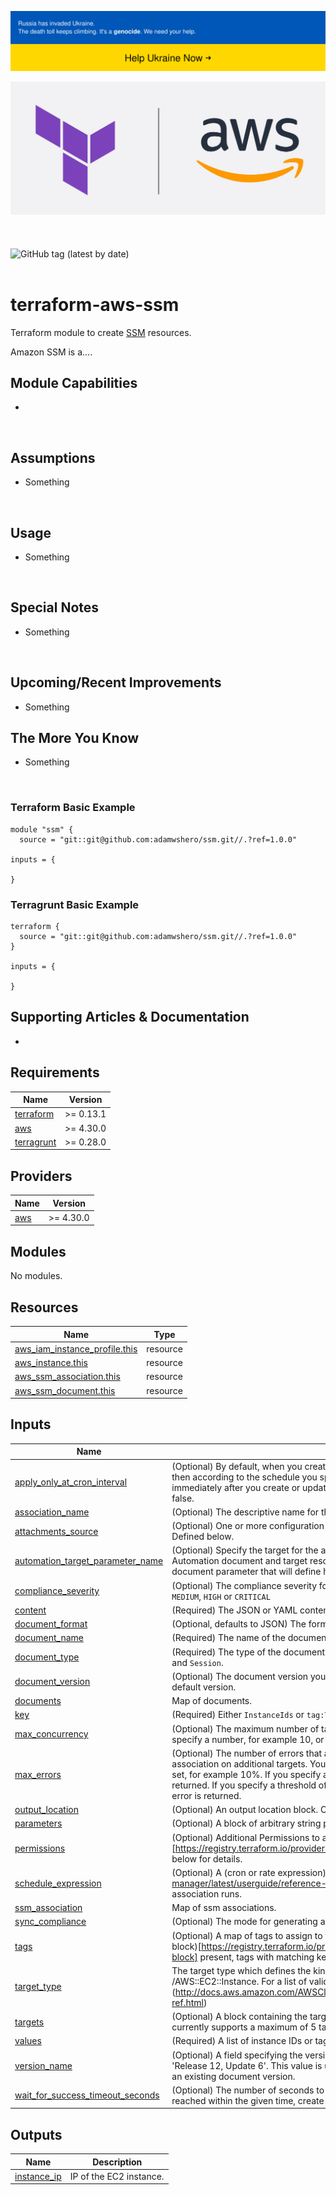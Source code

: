 [![SWUbanner](https://raw.githubusercontent.com/vshymanskyy/StandWithUkraine/main/banner2-direct.svg)](https://github.com/vshymanskyy/StandWithUkraine/blob/main/docs/README.md)

![Terraform](/assets/tf_aws.jpg)
<br>
<br>
<br>
<br>
![GitHub tag (latest by date)](https://img.shields.io/github/v/tag/adamwshero/terraform-aws-ssm?color=lightgreen&label=latest%20tag%3A&style=for-the-badge)
<br>
<br>
# terraform-aws-ssm


Terraform module to create [SSM](https://docs.aws.amazon.com/systems-manager/latest/userguide/what-is-systems-manager.html) resources.

Amazon SSM is a....
<br>

## Module Capabilities
  * 
<br>

## Assumptions
  * Something
<br>

## Usage
  * Something

<br>

## Special Notes
  * Something
<br>

## Upcoming/Recent Improvements
  * Something

## The More You Know
  * Something
<br>

### Terraform Basic Example
```
module "ssm" {
  source = "git::git@github.com:adamwshero/ssm.git//.?ref=1.0.0"

inputs = {

}
```
### Terragrunt Basic Example
```
terraform {
  source = "git::git@github.com:adamwshero/ssm.git//.?ref=1.0.0"
}

inputs = {

}
```

## Supporting Articles & Documentation
  - 

<!-- DO NOT REMOVE THE LINE BELOW  Self generated TF DOCS -->
<!-- Generated with https://github.com/terraform-docs/terraform-docs
<!-- BEGIN_TF_DOCS -->
## Requirements

| Name | Version |
|------|---------|
| <a name="requirement_terraform"></a> [terraform](#requirement\_terraform) | >= 0.13.1 |
| <a name="requirement_aws"></a> [aws](#requirement\_aws) | >= 4.30.0 |
| <a name="requirement_terragrunt"></a> [terragrunt](#requirement\_terragrunt) | >= 0.28.0 |

## Providers

| Name | Version |
|------|---------|
| <a name="provider_aws"></a> [aws](#provider\_aws) | >= 4.30.0 |

## Modules

No modules.

## Resources

| Name | Type |
|------|------|
| [aws_iam_instance_profile.this](https://registry.terraform.io/providers/hashicorp/aws/latest/docs/resources/iam_instance_profile) | resource |
| [aws_instance.this](https://registry.terraform.io/providers/hashicorp/aws/latest/docs/resources/instance) | resource |
| [aws_ssm_association.this](https://registry.terraform.io/providers/hashicorp/aws/latest/docs/resources/ssm_association) | resource |
| [aws_ssm_document.this](https://registry.terraform.io/providers/hashicorp/aws/latest/docs/resources/ssm_document) | resource |

## Inputs

| Name | Description | Type | Default | Required |
|------|-------------|------|---------|:--------:|
| <a name="input_apply_only_at_cron_interval"></a> [apply\_only\_at\_cron\_interval](#input\_apply\_only\_at\_cron\_interval) | (Optional) By default, when you create a new or update associations, the system runs it immediately and then according to the schedule you specified. Enable this option if you do not want an association to run immediately after you create or update it. This parameter is not supported for rate expressions. Default: false. | `bool` | `false` | no |
| <a name="input_association_name"></a> [association\_name](#input\_association\_name) | (Optional) The descriptive name for the association. | `string` | `null` | no |
| <a name="input_attachments_source"></a> [attachments\_source](#input\_attachments\_source) | (Optional) One or more configuration blocks describing attachments sources to a version of a document. Defined below. | `string` | `null` | no |
| <a name="input_automation_target_parameter_name"></a> [automation\_target\_parameter\_name](#input\_automation\_target\_parameter\_name) | (Optional) Specify the target for the association. This target is required for associations that use an Automation document and target resources by using rate controls. This should be set to the SSM document parameter that will define how your automation will branch out. | `string` | `null` | no |
| <a name="input_compliance_severity"></a> [compliance\_severity](#input\_compliance\_severity) | (Optional) The compliance severity for the association. Can be one of the following: `UNSPECIFIED`, `LOW`, `MEDIUM`, `HIGH` or `CRITICAL` | `string` | `null` | no |
| <a name="input_content"></a> [content](#input\_content) | (Required) The JSON or YAML content of the document. | `string` | `null` | no |
| <a name="input_document_format"></a> [document\_format](#input\_document\_format) | (Optional, defaults to JSON) The format of the document. Valid document types include: `JSON` and `YAML` | `string` | `"JSON"` | no |
| <a name="input_document_name"></a> [document\_name](#input\_document\_name) | (Required) The name of the document. | `string` | `null` | no |
| <a name="input_document_type"></a> [document\_type](#input\_document\_type) | (Required) The type of the document. Valid document types include: `Automation`, `Command`, `Package`, `Policy`, and `Session`. | `string` | `null` | no |
| <a name="input_document_version"></a> [document\_version](#input\_document\_version) | (Optional) The document version you want to associate with the target(s). Can be a specific version or the default version. | `string` | `null` | no |
| <a name="input_documents"></a> [documents](#input\_documents) | Map of documents. | `any` | `{}` | no |
| <a name="input_key"></a> [key](#input\_key) | (Required) Either `InstanceIds` or `tag:Tag` Name to specify an EC2 tag. | `string` | `"InstanceIds"` | no |
| <a name="input_max_concurrency"></a> [max\_concurrency](#input\_max\_concurrency) | (Optional) The maximum number of targets allowed to run the association at the same time. You can specify a number, for example 10, or a percentage of the target set, for example 10%. | `string` | `null` | no |
| <a name="input_max_errors"></a> [max\_errors](#input\_max\_errors) | (Optional) The number of errors that are allowed before the system stops sending requests to run the association on additional targets. You can specify a number, for example 10, or a percentage of the target set, for example 10%. If you specify a threshold of 3, the stop command is sent when the fourth error is returned. If you specify a threshold of 10% for 50 associations, the stop command is sent when the sixth error is returned. | `integer` | `null` | no |
| <a name="input_output_location"></a> [output\_location](#input\_output\_location) | (Optional) An output location block. Output Location is documented below. | `string` | `null` | no |
| <a name="input_parameters"></a> [parameters](#input\_parameters) | (Optional) A block of arbitrary string parameters to pass to the SSM document. | `string` | `null` | no |
| <a name="input_permissions"></a> [permissions](#input\_permissions) | (Optional) Additional Permissions to attach to the document. See (Permissions)[https://registry.terraform.io/providers/hashicorp/aws/latest/docs/resources/ssm_document#permissions] below for details. | `string` | `null` | no |
| <a name="input_schedule_expression"></a> [schedule\_expression](#input\_schedule\_expression) | (Optional) A (cron or rate expression)[https://docs.aws.amazon.com/systems-manager/latest/userguide/reference-cron-and-rate-expressions.html] that specifies when the association runs. | `string` | `null` | no |
| <a name="input_ssm_association"></a> [ssm\_association](#input\_ssm\_association) | Map of ssm associations. | `any` | `{}` | no |
| <a name="input_sync_compliance"></a> [sync\_compliance](#input\_sync\_compliance) | (Optional) The mode for generating association compliance. You can specify `AUTO` or `MANUAL`. | `string` | `null` | no |
| <a name="input_tags"></a> [tags](#input\_tags) | (Optional) A map of tags to assign to the object. If configured with a provider default\_tags (configuration block)[https://registry.terraform.io/providers/hashicorp/aws/latest/docs#default_tags-configuration-block] present, tags with matching keys will overwrite those defined at the provider-level. | `any` | `{}` | no |
| <a name="input_target_type"></a> [target\_type](#input\_target\_type) | The target type which defines the kinds of resources the document can run on. For example, /AWS::EC2::Instance. For a list of valid resource types, see AWS Resource Types Reference (http://docs.aws.amazon.com/AWSCloudFormation/latest/UserGuide/aws-template-resource-type-ref.html) | `string` | `null` | no |
| <a name="input_targets"></a> [targets](#input\_targets) | (Optional) A block containing the targets of the SSM association. Targets are documented below. AWS currently supports a maximum of 5 targets. | `string` | `null` | no |
| <a name="input_values"></a> [values](#input\_values) | (Required) A list of instance IDs or tag values. AWS currently limits this list size to one value. | `list(string)` | `null` | no |
| <a name="input_version_name"></a> [version\_name](#input\_version\_name) | (Optional) A field specifying the version of the artifact you are creating with the document. For example, 'Release 12, Update 6'. This value is unique across all versions of a document and cannot be changed for an existing document version. | `string` | `null` | no |
| <a name="input_wait_for_success_timeout_seconds"></a> [wait\_for\_success\_timeout\_seconds](#input\_wait\_for\_success\_timeout\_seconds) | (Optional) The number of seconds to wait for the association status to be Success. If Success status is not reached within the given time, create opration will fail. | `string` | `null` | no |

## Outputs

| Name | Description |
|------|-------------|
| <a name="output_instance_ip"></a> [instance\_ip](#output\_instance\_ip) | IP of the EC2 instance. |
<!-- END_TF_DOCS -->

